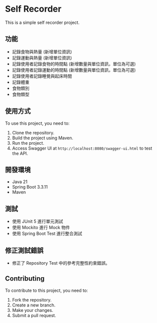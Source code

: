 # Self Recorder

This is a simple self recorder project.

## 功能

*   記錄食物與熱量 (新增單位資訊)
*   記錄運動與熱量 (新增單位資訊)
*   記錄使用者記錄食物的時間點 (新增數量與單位資訊，單位為可選)
*   記錄使用者記錄運動的時間點 (新增數量與單位資訊，單位為可選)
*   記錄使用者記錄睡覺與起床時間
*   記錄體重
*   食物類別
*   食物類型

## 使用方式

To use this project, you need to:

1.  Clone the repository.
2.  Build the project using Maven.
3.  Run the project.
4.  Access Swagger UI at `http://localhost:8080/swagger-ui.html` to test the API.

## 開發環境

*   Java 21
*   Spring Boot 3.3.11
*   Maven

## 測試

*   使用 JUnit 5 進行單元測試
*   使用 Mockito 進行 Mock 物件
*   使用 Spring Boot Test 進行整合測試

## 修正測試錯誤

*   修正了 Repository Test 中的參考完整性約束錯誤。

## Contributing

To contribute to this project, you need to:

1.  Fork the repository.
2.  Create a new branch.
3.  Make your changes.
4.  Submit a pull request.
